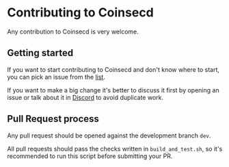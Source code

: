 # Contributing to Coinsecd

Any contribution to Coinsecd is very welcome.

## Getting started

If you want to start contributing to Coinsecd and don't know where to start, you can pick an issue from
the [list](https://github.com/coinsec/coinsecd/issues).

If you want to make a big change it's better to discuss it first by opening an issue or talk about it in
[Discord](https://discord.gg/WmGhhzk) to avoid duplicate work.

## Pull Request process

Any pull request should be opened against the development branch `dev`.

All pull requests should pass the checks written in `build_and_test.sh`, so it's recommended to run this script before
submitting your PR.